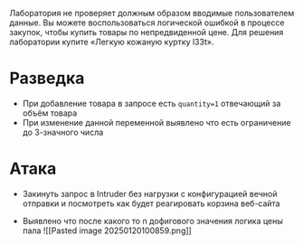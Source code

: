 
Лаборатория не проверяет должным образом вводимые пользователем данные. Вы можете воспользоваться логической ошибкой в ​​процессе закупок, чтобы купить товары по непредвиденной цене. Для решения лаборатории купите «Легкую кожаную куртку l33t».

# Разведка

- При добавление товара в запросе есть `quantity=1` отвечающий за объём товара 
- При изменение данной переменной выявлено что есть ограничение до 3-значного числа 

# Атака 

- Закинуть запрос в Intruder без нагрузки с конфигурацией вечной отправки и посмотреть как будет реагировать корзина веб-сайта

- Выявлено что после какого то n дофигового значения логика цены пала
![[Pasted image 20250120100859.png]]

